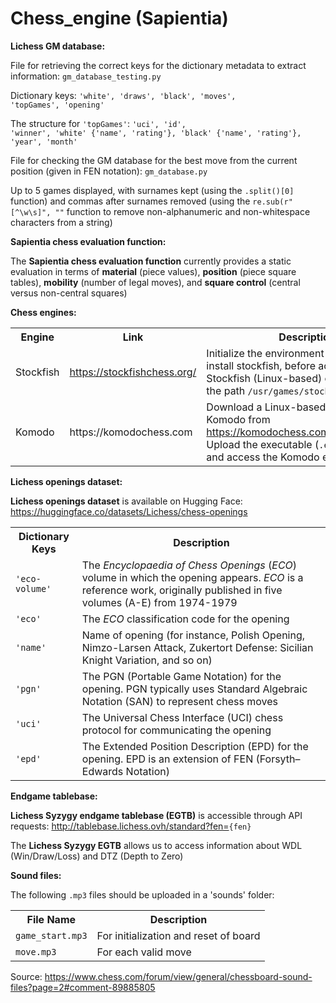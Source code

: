 # Chess_engine (Sapientia)
**Lichess GM database:**

File for retrieving the correct keys for the dictionary metadata to extract information: <code>gm_database_testing.py</code>

Dictionary keys: <code>'white', 'draws', 'black', 'moves', 'topGames', 'opening'</code> 

The structure for <code>'topGames'</code>: <code>'uci', 'id', 'winner', 'white' {'name', 'rating'}, 'black' {'name', 'rating'}, 'year', 'month'</code>

File for checking the GM database for the best move from the current position (given in FEN notation): <code>gm_database.py</code>

Up to 5 games displayed, with surnames kept (using the <code>.split()[0]</code> function) and commas after surnames removed (using the <code>re.sub(r"[^\w\s]", ""</code> function to remove non-alphanumeric and non-whitespace characters from a string)

**Sapientia chess evaluation function:**

The **Sapientia chess evaluation function** currently provides a static evaluation in terms of **material** (piece values), **position** (piece square tables), **mobility** (number of legal moves), and **square control** (central versus non-central squares)

**Chess engines:**

<table>
  <tr>
    <th>Engine</th>
    <th>Link</th>
    <th>Description</th>
  </tr>
  <tr>
    <td>Stockfish</td>
    <td><a href="https://stockfishchess.org/">https://stockfishchess.org/</a></td>
    <td>Initialize the environment with !apt-get install stockfish, before accessing the Stockfish (Linux-based) engine through the path <code>/usr/games/stockfish</code></td>
  </tr>
  <tr>
    <td>Komodo</td>
    <td>https://komodochess.com</td>
    <td>Download a Linux-based version of Komodo from <a href="https://komodochess.com/downloads.htm">https://komodochess.com/downloads.htm</a>. Upload the executable (<code>.exe</code> file) on Colab and access the Komodo engine</td>
  </tr>
</table>

**Lichess openings dataset:**

**Lichess openings dataset** is available on Hugging Face: https://huggingface.co/datasets/Lichess/chess-openings

<table>
  <tr>
    <th>Dictionary Keys</th>
    <th>Description</th>
  </tr>
  <tr>
    <td><code>'eco-volume'</code></td>
    <td>The <i>Encyclopaedia of Chess Openings</i> (<i>ECO</i>) volume in which the opening appears. <i>ECO</i> is a reference work, originally published in five volumes (A-E) from 1974-1979</td>
  </tr>
  <tr>
    <td><code>'eco'</code></td>
    <td>The <i>ECO</i> classification code for the opening</td>
  </tr>
    <tr>
    <td><code>'name'</code></td>
    <td>Name of opening (for instance, Polish Opening, Nimzo-Larsen Attack, Zukertort Defense: Sicilian Knight Variation, and so on)</td>
  </tr>
    <tr>
    <td><code>'pgn'</code></td>
    <td>The PGN (Portable Game Notation) for the opening. PGN typically uses Standard Algebraic Notation (SAN) to represent chess moves</td>
  </tr>
  </tr>
  <tr>
    <td><code>'uci'</code></td>
    <td>The Universal Chess Interface (UCI) chess protocol for communicating the opening</td>
  </tr>
  <tr>
    <td><code>'epd'</code></td>
    <td>The Extended Position Description (EPD) for the opening. EPD is an extension of FEN (Forsyth–Edwards Notation)</td>
  </tr>
</table>

**Endgame tablebase:**

**Lichess Syzygy endgame tablebase (EGTB)** is accessible through API requests: <a href="http://tablebase.lichess.ovh/standard?fen=">http://tablebase.lichess.ovh/standard?fen=</a><code>{fen}</code>

The **Lichess Syzygy EGTB** allows us to access information about WDL (Win/Draw/Loss) and DTZ (Depth to Zero)

**Sound files:**

The following <code>.mp3</code> files should be uploaded in a 'sounds' folder:
<table>
  <tr>
    <th>File Name</th>
    <th>Description</th>
  </tr>
  <tr>
    <td><code>game_start.mp3</code></td>
    <td>For initialization and reset of board</td>
  </tr>
  <tr>
    <td><code>move.mp3</code></td>
    <td>For each valid move</td>
  </tr>
</table>

Source: https://www.chess.com/forum/view/general/chessboard-sound-files?page=2#comment-89885805
